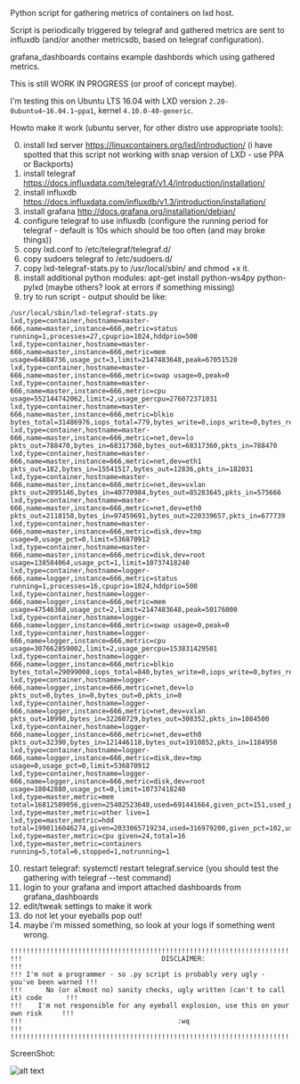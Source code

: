Python script for gathering metrics of containers on lxd host.


Script is periodically triggered by telegraf and gathered metrics are sent to
influxdb (and/or another metricsdb, based on telegraf configuration).


grafana_dashboards contains example dashbords which using gathered metrics.


This is still WORK IN PROGRESS (or proof of concept maybe).


I'm testing this on Ubuntu LTS 16.04 with LXD version `2.20-0ubuntu4~16.04.1~ppa1`, kernel `4.10.0-40-generic`.


Howto make it work (ubuntu server, for other distro use appropriate tools):

0. install lxd server https://linuxcontainers.org/lxd/introduction/ (i have spotted that this script not working with snap version of LXD - use PPA or Backports)
1. install telegraf https://docs.influxdata.com/telegraf/v1.4/introduction/installation/
2. install influxdb https://docs.influxdata.com/influxdb/v1.3/introduction/installation/
3. install grafana http://docs.grafana.org/installation/debian/
4. configure telegraf to use influxdb (configure the running period for telegraf - default is 10s which should be too often (and may broke things))
5. copy lxd.conf to /etc/telegraf/telegraf.d/
6. copy sudoers telegraf to /etc/sudoers.d/
7. copy lxd-telegraf-stats.py to /usr/local/sbin/ and chmod +x it.
8. install additional python modules: apt-get install python-ws4py python-pylxd (maybe others? look at errors if something missing)
9. try to run script - output should be like: 
```
/usr/local/sbin/lxd-telegraf-stats.py
lxd,type=container,hostname=master-666,name=master,instance=666,metric=status running=1,processes=27,cpuprio=1024,hddprio=500
lxd,type=container,hostname=master-666,name=master,instance=666,metric=mem usage=64884736,usage_pct=3,limit=2147483648,peak=67051520
lxd,type=container,hostname=master-666,name=master,instance=666,metric=swap usage=0,peak=0
lxd,type=container,hostname=master-666,name=master,instance=666,metric=cpu usage=552144742062,limit=2,usage_percpu=276072371031
lxd,type=container,hostname=master-666,name=master,instance=666,metric=blkio bytes_total=31486976,iops_total=779,bytes_write=0,iops_write=0,bytes_read=31486976,iops_read=779
lxd,type=container,hostname=master-666,name=master,instance=666,metric=net,dev=lo pkts_out=788470,bytes_in=68317360,bytes_out=68317360,pkts_in=788470
lxd,type=container,hostname=master-666,name=master,instance=666,metric=net,dev=eth1 pkts_out=182,bytes_in=15541517,bytes_out=12836,pkts_in=182031
lxd,type=container,hostname=master-666,name=master,instance=666,metric=net,dev=vxlan pkts_out=2095146,bytes_in=40770984,bytes_out=85283645,pkts_in=575666
lxd,type=container,hostname=master-666,name=master,instance=666,metric=net,dev=eth0 pkts_out=2118158,bytes_in=97459691,bytes_out=220339657,pkts_in=677739
lxd,type=container,hostname=master-666,name=master,instance=666,metric=disk,dev=tmp usage=0,usage_pct=0,limit=536870912
lxd,type=container,hostname=master-666,name=master,instance=666,metric=disk,dev=root usage=138584064,usage_pct=1,limit=10737418240
lxd,type=container,hostname=logger-666,name=logger,instance=666,metric=status running=1,processes=16,cpuprio=1024,hddprio=500
lxd,type=container,hostname=logger-666,name=logger,instance=666,metric=mem usage=47546368,usage_pct=2,limit=2147483648,peak=50176000
lxd,type=container,hostname=logger-666,name=logger,instance=666,metric=swap usage=0,peak=0
lxd,type=container,hostname=logger-666,name=logger,instance=666,metric=cpu usage=307662859002,limit=2,usage_percpu=153831429501
lxd,type=container,hostname=logger-666,name=logger,instance=666,metric=blkio bytes_total=29099008,iops_total=840,bytes_write=0,iops_write=0,bytes_read=29099008,iops_read=840
lxd,type=container,hostname=logger-666,name=logger,instance=666,metric=net,dev=lo pkts_out=0,bytes_in=0,bytes_out=0,pkts_in=0
lxd,type=container,hostname=logger-666,name=logger,instance=666,metric=net,dev=vxlan pkts_out=10998,bytes_in=32260729,bytes_out=308352,pkts_in=1084500
lxd,type=container,hostname=logger-666,name=logger,instance=666,metric=net,dev=eth0 pkts_out=32390,bytes_in=121446118,bytes_out=1910852,pkts_in=1184950
lxd,type=container,hostname=logger-666,name=logger,instance=666,metric=disk,dev=tmp usage=0,usage_pct=0,limit=536870912
lxd,type=container,hostname=logger-666,name=logger,instance=666,metric=disk,dev=root usage=18042880,usage_pct=0,limit=10737418240
lxd,type=master,metric=mem total=16812589056,given=25402523648,used=691441664,given_pct=151,used_pct=4
lxd,type=master,metric=other live=1
lxd,type=master,metric=hdd total=1990116046274,given=2033065719234,used=316979200,given_pct=102,used_pct=0
lxd,type=master,metric=cpu given=24,total=16
lxd,type=master,metric=containers running=5,total=6,stopped=1,notrunning=1
```
10. restart telegraf: systemctl restart telegraf.service (you should test the gathering with telegraf --test command)
11. login to your grafana and import attached dashboards from grafana_dashboards
12. edit/tweak settings to make it work
13. do not let your eyeballs pop out!
14. maybe i'm missed something, so look at your logs if something went wrong.



```
!!!!!!!!!!!!!!!!!!!!!!!!!!!!!!!!!!!!!!!!!!!!!!!!!!!!!!!!!!!!!!!!!!!!!!!!!!!!!!!!!!!!!!!
!!!                                   DISCLAIMER:                                   !!!
!!! I'm not a programmer - so .py script is probably very ugly - you've been warned !!!
!!!      No (or almost no) sanity checks, ugly written (can't to call it) code      !!!
!!!    I'm not responsible for any eyeball explosion, use this on your own risk     !!!
!!!                                       :wq                                       !!!
!!!!!!!!!!!!!!!!!!!!!!!!!!!!!!!!!!!!!!!!!!!!!!!!!!!!!!!!!!!!!!!!!!!!!!!!!!!!!!!!!!!!!!!
```

ScreenShot: 

![alt text][screenshot]

[screenshot]: https://raw.githubusercontent.com/wociscz/lxd-telegraf-stats/master/screenshots/Screenshot-2017-11-24%20Grafana%20-%20Instance%20detail.png "Instance Detail"

